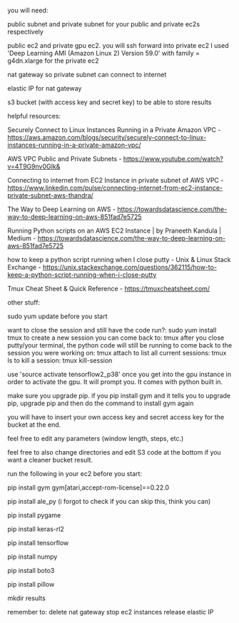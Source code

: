 you will need:
    
public subnet and private subnet for your public and private ec2s respectively

public ec2 and private gpu ec2. you will ssh forward into private ec2
I used 'Deep Learning AMI (Amazon Linux 2) Version 59.0' with family = g4dn.xlarge for the private ec2

nat gateway so private subnet can connect to internet

elastic IP for nat gateway

s3 bucket (with access key and secret key) to be able to store results



helpful resources:

Securely Connect to Linux Instances Running in a Private Amazon VPC - https://aws.amazon.com/blogs/security/securely-connect-to-linux-instances-running-in-a-private-amazon-vpc/

AWS VPC Public and Private Subnets - https://www.youtube.com/watch?v=4T9G9nv0GIk&

Connecting to internet from EC2 Instance in private subnet of AWS VPC - https://www.linkedin.com/pulse/connecting-internet-from-ec2-instance-private-subnet-aws-thandra/

The Way to Deep Learning on AWS - https://towardsdatascience.com/the-way-to-deep-learning-on-aws-851fad7e5725

Running Python scripts on an AWS EC2 Instance | by Praneeth Kandula | Medium - https://towardsdatascience.com/the-way-to-deep-learning-on-aws-851fad7e5725

how to keep a python script running when I close putty - Unix & Linux Stack Exchange - https://unix.stackexchange.com/questions/362115/how-to-keep-a-python-script-running-when-i-close-putty

Tmux Cheat Sheet & Quick Reference - https://tmuxcheatsheet.com/



other stuff:

sudo yum update before you start

want to close the session and still have the code run?: sudo yum install tmux
to create a new session you can come back to: tmux
after you close putty/your terminal, the python code will still be running
to come back to the session you were working on: tmux attach
to list all current sessions: tmux ls
to kill a session: tmux kill-session

use 'source activate tensorflow2_p38' once you get into the gpu instance in order to activate the gpu. It will prompt you. It comes with python built in.

make sure you upgrade pip. if you pip install gym and it tells you to upgrade pip, upgrade pip and then do the command to install gym again

you will have to insert your own access key and secret access key for the bucket at the end.

feel free to edit any parameters (window length, steps, etc.)

feel free to also change directories and edit S3 code at the bottom if you want a cleaner bucket result.



run the following in your ec2 before you start:

pip install gym gym[atari,accept-rom-license]==0.22.0

pip install ale_py (i forgot to check if you can skip this, think you can)

pip install pygame

pip install keras-rl2

pip install tensorflow

pip install numpy

pip install boto3

pip install pillow

mkdir results



remember to: 
delete nat gateway
stop ec2 instances
release elastic IP